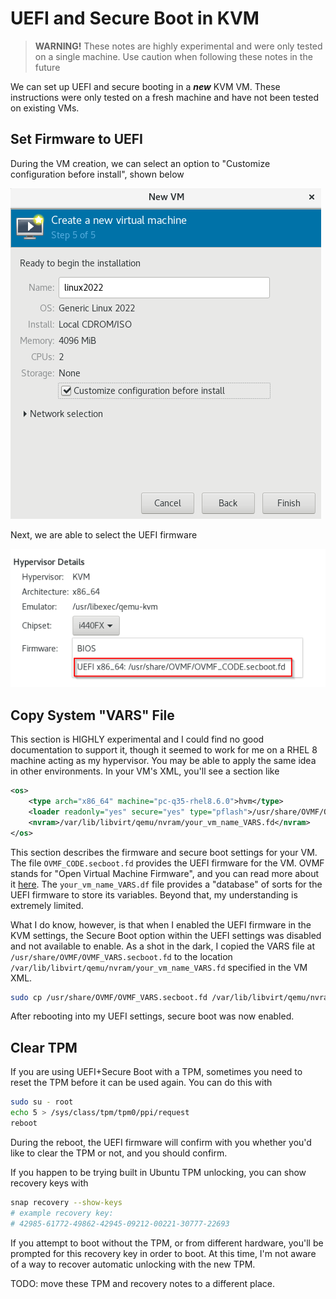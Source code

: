 # UEFI and Secure Boot in KVM

> **WARNING!** These notes are highly experimental and were only tested on a single machine. Use caution when following these notes in the future

We can set up UEFI and secure booting in a ***new*** KVM VM. These instructions were only tested on a fresh machine and have not been tested on existing VMs.

## Set Firmware to UEFI

During the VM creation, we can select an option to "Customize configuration before install", shown below

![custom install](./images/customize_install.png)

Next, we are able to select the UEFI firmware

![firmware selection](./images/uefi.png)

## Copy System "VARS" File

This section is HIGHLY experimental and I could find no good documentation to support it, though it seemed to work for me on a RHEL 8 machine acting as my hypervisor. You may be able to apply the same idea in other environments. In your VM's XML, you'll see a section like

```xml
<os>
    <type arch="x86_64" machine="pc-q35-rhel8.6.0">hvm</type>
    <loader readonly="yes" secure="yes" type="pflash">/usr/share/OVMF/OVMF_CODE.secboot.fd</loader>
    <nvram>/var/lib/libvirt/qemu/nvram/your_vm_name_VARS.fd</nvram>
</os>
```

This section describes the firmware and secure boot settings for your VM. The file `OVMF_CODE.secboot.fd` provides the UEFI firmware for the VM. OVMF stands for "Open Virtual Machine Firmware", and you can read more about it [here](http://www.linux-kvm.org/downloads/lersek/ovmf-whitepaper-c770f8c.txt). The `your_vm_name_VARS.df` file provides a "database" of sorts for the UEFI firmware to store its variables. Beyond that, my understanding is extremely limited.

What I do know, however, is that when I enabled the UEFI firmware in the KVM settings, the Secure Boot option within the UEFI settings was disabled and not available to enable. As a shot in the dark, I copied the VARS file at `/usr/share/OVMF/OVMF_VARS.secboot.fd` to the location `/var/lib/libvirt/qemu/nvram/your_vm_name_VARS.fd` specified in the VM XML.

```bash
sudo cp /usr/share/OVMF/OVMF_VARS.secboot.fd /var/lib/libvirt/qemu/nvram/your_vm_name_VARS.fd
```

After rebooting into my UEFI settings, secure boot was now enabled.

## Clear TPM

If you are using UEFI+Secure Boot with a TPM, sometimes you need to reset the TPM before it can be used again. You can do this with

```bash
sudo su - root
echo 5 > /sys/class/tpm/tpm0/ppi/request
reboot
```

During the reboot, the UEFI firmware will confirm with you whether you'd like to clear the TPM or not, and you should confirm.

If you happen to be trying built in Ubuntu TPM unlocking, you can show recovery keys with

```bash
snap recovery --show-keys
# example recovery key:
# 42985-61772-49862-42945-09212-00221-30777-22693
```

If you attempt to boot without the TPM, or from different hardware, you'll be prompted for this recovery key in order to boot. At this time, I'm not aware of a way to recover automatic unlocking with the new TPM.

TODO: move these TPM and recovery notes to a different place.
